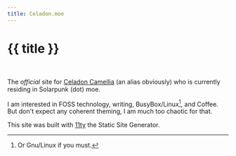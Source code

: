 ```yaml
---
title: Celadon.moe
---
```


# {{ title }} 

</br>

The *official* site for <a rel="me" href="https://solarpunk.moe/@celadonCamellia">Celadon Camellia</a> (an alias obviously) who is currently residing in Solarpunk (dot) moe.

I am interested in FOSS technology, writing, BusyBox/Linux[^1], and Coffee. But don't expect any coherent theming, I am much too chaotic for that.

<footer><p>This site was built with <a href="https://www.11ty.dev/">11ty</a> the Static Site Generator.<p></footer>


[^1]: Or Gnu/Linux if you must.

